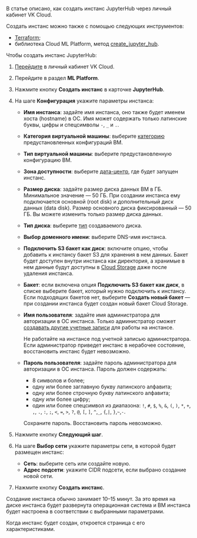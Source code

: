В статье описано, как создать инстанс JupyterHub через личный кабинет VK Cloud.

Создать инстанс можно также с помощью следующих инструментов:

- [Terraform](/ru/tools-for-using-services/terraform/how-to-guides/mlplatform/jupyterhub);
- библиотека Cloud ML Platform, метод [create_jupyter_hub](../../../mlplatform-lib/lib-reference#create_jupyter_hub).

Чтобы создать инстанс JupyterHub:

1. [Перейдите](https://msk.cloud.vk.com/app/) в личный кабинет VK Cloud.
1. Перейдите в раздел **ML Platform**.
1. Нажмите кнопку **Создать инстанс** в карточке **JupyterHub**.
1. На шаге **Конфигурация** укажите параметры инстанса:

    - **Имя инстанса**: задайте имя инстанса, оно также будет именем хоста (hostname) в ОС. Имя может содержать только латинские буквы, цифры и спецсимволы `-`, `_` и `.`.
    - **Категория виртуальной машины**: выберите [категорию](/ru/computing/iaas/concepts/vm/flavor) предустановленных конфигураций ВМ.
    - **Тип виртуальной машины**: выберите предустановленную конфигурацию ВМ.
    - **Зона доступности**: выберите [дата-центр](/ru/intro/start/concepts/architecture#az), где будет запущен инстанс.
    - **Размер диска**: задайте размер диска данных ВМ в ГБ. Минимальное значение — 50 ГБ. При создании инстанса ему подключается основной (root disk) и дополнительный диск данных (data disk). Размер основного диска фиксированный — 50 ГБ. Вы можете изменить только размер диска данных.
    - **Тип диска**: выберите [тип](/ru/computing/iaas/concepts/data-storage/disk-types#disk_types) создаваемого диска.
    - **Выбор доменного имени**: выберите DNS-имя инстанса.
    - **Подключить S3 бакет как диск**: включите опцию, чтобы добавить к инстансу бакет S3 для хранения в нем данных. Бакет будет доступен внутри инстанса как директория, а хранимые в нем данные будут доступны в [Cloud Storage](/ru/storage/s3) даже после удаления инстанса.
    - **Бакет**: если включена опция **Подключить S3 бакет как диск**, в списке выберите бакет, который нужно подключить к инстансу. Если подходящих бакетов нет, выберите **Создать новый бакет** — при создании инстанса будет создан новый бакет Cloud Storage.  
    - **Имя пользователя**: задайте имя администратора для авторизации в ОС инстанса. Только администратор сможет [создавать другие учетные записи](../manage#create-users) для работы на инстансе.

        <err>
        Не работайте на инстансе под учетной записью администратора. Если администратор приведет инстанс в нерабочее состояние, восстановить инстанс будет невозможно.
        </err>

    - **Пароль пользователя**: задайте пароль администратора для авторизации в ОС инстанса. Пароль должен содержать:

        - 8 символов и более;
        - одну или более заглавную букву латинского алфавита;
        - одну или более строчную букву латинского алфавита;
        - одну или более цифру;
        - один или более спецсимвол из диапазона: `!`, `#`, `$`, `%`, `&`, `(`, `)`, `*`, `+`, `,`, `.`, `:`, `;`, `<`, `=`, `>`, `?`, `@`, `[`, `]`, `^`,`_`, `{`,`|`, `}`,`~`,`-`.

        <err>

        Сохраните пароль. Восстановить пароль невозможно.

        </err>

1. Нажмите кнопку **Следующий шаг**.

1. На шаге **Выбор сети** укажите параметры сети, в которой будет размещен инстанс:

    - **Сеть**: выберите сеть или создайте новую.
    - **Адрес подсети**: укажите CIDR подсети, если выбрано создание новой сети.

1. Нажмите кнопку **Создать инстанс**.

Создание инстанса обычно занимает 10–15 минут. За это время на диске инстанса будет развернута операционная система и ВМ инстанса будет настроена в соответствии с выбранными параметрами.

Когда инстанс будет создан, откроется страница с его характеристиками.
